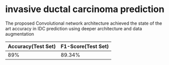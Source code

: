 # invasive ductal carcinoma prediction
The proposed Convolutional network architecture achieved the state of the art accuracy in IDC prediction using deeper architecture and data augmentation



| Accuracy(Test Set)  | F1-Score(Test Set) |
| ------------- | ------------- |
| 89%  | 89.34%  |
